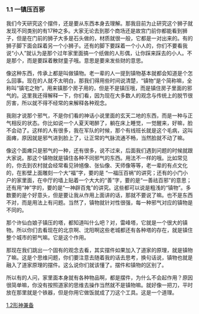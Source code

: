 

### 1.1 一镇压百邪

我们今天研究这个摆件，还是要从东西本身去理解。那我目前为止研究这个狮子就发现不同类别的有17种之多。大家无论去到那个商场还是故宫门前你都能看到狮子，但是在门前的狮子大多是石头做的，材质就很一般，它都是一对出来的。有的狮子脚下面会踩着另一个小狮子。还有的脚下要踩着一个小人的，你们不要看我说“小人”就认为是那个过年家里面搞一个纸做的人形偶，让你踩来踩去的小人。不是那个，而是要踩着散财童子哦。意思是要来发些财的意思。

像这种东西，传承上都是叫做镇物。老一辈的人一提到镇物基本就都会知道是个怎么回事。现在的人就不太明白，那我们得用些时间说清楚，“镇物”是个简称嘛，全称叫“镇宅之物”。用来镇那个房子用的，但是不是镇压哦，而是镇住房子里面的邪气的。这里我还得解释一下，你们看，因为现在大多数人的观念与传统上的脱节很厉害，所以就不得不经常的来解释各种观念。

我刚才说那个邪气，不是你们看的神话小说里面的玄天二地的东西，而是一种与正气相反的状态。你比如说一个人夏天喝醉了，躺在床上睡觉，一觉醒来，好嘛，脸不会动了。这样的人有很多，我在军队的时候，那个有线班长就是这个毛病，这叫面瘫，原因就是邪气进到脸上了，让正常的气脉流通不畅，当然脸就不动了嘛。

像这个面瘫只是邪气的一种，还有很多，说不过来，后面我们遇到问题的时候就跟大家说。那这个镇物就是镇住各种不同邪气的东西。用法不一样的哦。比如常见的，你去到农村就会经常看见钟馗像、张仙像、天师像等等，老一辈的有点文化的，在影壁上面雕刻一个大“福”字，要的是 “一福压百祸”的讲究；还有的小门小户的家里面，在中厅的墙上贴着一个大大的“善”字，要的是“一善祛百邪”的意思；还有用“神”字的，要的是“一神辟百鬼”的讲究。这些都可以说是粗浅的“镇物”。多数要的是个好意头，但是要让我从作用上面讲的话，那就不要说了嘛。也不是东西不对，而是用法上有问题。当然了，镇物就针对性很强，每一种邪气对应的镇物是不同的。

那个许仙白娘子镇压的塔，都知道叫什么吧？对，雷峰塔，它就是一个很大的镇物。所以你们去看现在的北京啊、沈阳啊这些老城都还有各种塔的存在，就是镇住整个城市的邪气嘛。它是这个作用。

那现在我们跳出一个固有的观念去看，其实摆件如果加入了道家的原理，就是镇物了嘛。这是个思维问题，你们要注意去随着我的话去思考，换句话说，镇物也就是融入了道家原理的摆件。这么说你们就该懂了。摆件和镇物的区别了。

所以有的人问，家里面本身就有各种物品啊，都是摆件，为什么不会起作用？原因很简单嘛，你没有按照道家的思维去操作当然就不是镇物嘛。就好像一把刀，平时放在那里就是个铁器，但是你用它做饭就成了刀这个工具。这是一个道理。

[1.2形神兼备](形神皆备的重要.md)
